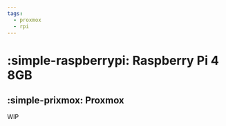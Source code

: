 ```yaml
---
tags:
  - proxmox
  - rpi
---
```

# :simple-raspberrypi: Raspberry Pi 4 8GB

## :simple-prixmox: Proxmox

WIP
